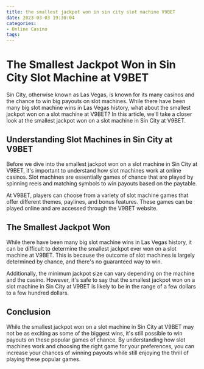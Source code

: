 ```yaml
---
title: the smallest jackpot won in sin city slot machine V9BET
date: 2023-03-03 19:30:04
categories:
- Online Casino
tags:
---
```

# The Smallest Jackpot Won in Sin City Slot Machine at V9BET

Sin City, otherwise known as Las Vegas, is known for its many casinos and the chance to win big payouts on slot machines. While there have been many big slot machine wins in Las Vegas history, what about the smallest jackpot won on a slot machine at V9BET? In this article, we'll take a closer look at the smallest jackpot won on a slot machine in Sin City at V9BET.

## Understanding Slot Machines in Sin City at V9BET

Before we dive into the smallest jackpot won on a slot machine in Sin City at V9BET, it's important to understand how slot machines work at online casinos. Slot machines are essentially games of chance that are played by spinning reels and matching symbols to win payouts based on the paytable.

At V9BET, players can choose from a variety of slot machine games that offer different themes, paylines, and bonus features. These games can be played online and are accessed through the V9BET website.

## The Smallest Jackpot Won

While there have been many big slot machine wins in Las Vegas history, it can be difficult to determine the smallest jackpot ever won on a slot machine at V9BET. This is because the outcome of slot machines is largely determined by chance, and there's no guaranteed way to win.

Additionally, the minimum jackpot size can vary depending on the machine and the casino. However, it's safe to say that the smallest jackpot won on a slot machine in Sin City at V9BET is likely to be in the range of a few dollars to a few hundred dollars.

## Conclusion

While the smallest jackpot won on a slot machine in Sin City at V9BET may not be as exciting as some of the biggest wins, it's still possible to win payouts on these popular games of chance. By understanding how slot machines work and choosing the right game for your preferences, you can increase your chances of winning payouts while still enjoying the thrill of playing these popular games.